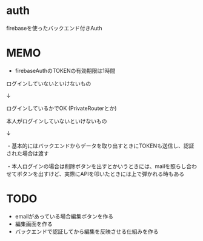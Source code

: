 # auth
firebaseを使ったバックエンド付きAuth

# MEMO

- firebaseAuthのTOKENの有効期限は1時間

ログインしていないといけないもの

↓

ログインしているかでOK
(PrivateRouterとか)


本人がログインしていないといけないもの

↓

・基本的にはバックエンドからデータを取り出すときにTOKENも送信し、認証された場合は渡す

・本人ログインの場合は削除ボタンを出すとかいうときには、mailを照らし合わせてボタンを出すけど、実際にAPIを叩いたときには上で弾かれる時もある

# TODO

- emailがあっている場合編集ボタンを作る
- 編集画面を作る
- バックエンドで認証してから編集を反映させる仕組みを作る